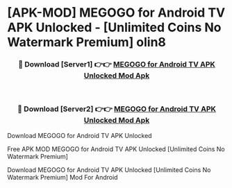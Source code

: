# [APK-MOD] MEGOGO for Android TV APK Unlocked - [Unlimited Coins No Watermark Premium] olin8



<div align="center">
<h3>🔴 Download [Server1] 👉👉 <a href="https://momento.my/?title=MEGOGO_for_Android_TV_APK_Unlocked">MEGOGO for Android TV APK Unlocked Mod Apk</a></h3><br>

<h3>🔴 Download [Server2] 👉👉 <a href="https://momento.my/?title=MEGOGO_for_Android_TV_APK_Unlocked">MEGOGO for Android TV APK Unlocked Mod Apk</a></h3>
</div>



Download MEGOGO for Android TV APK Unlocked 

Free APK MOD MEGOGO for Android TV APK Unlocked [Unlimited Coins No Watermark Premium]

Download MEGOGO for Android TV APK Unlocked [Unlimited Coins No Watermark Premium] Mod For Android
